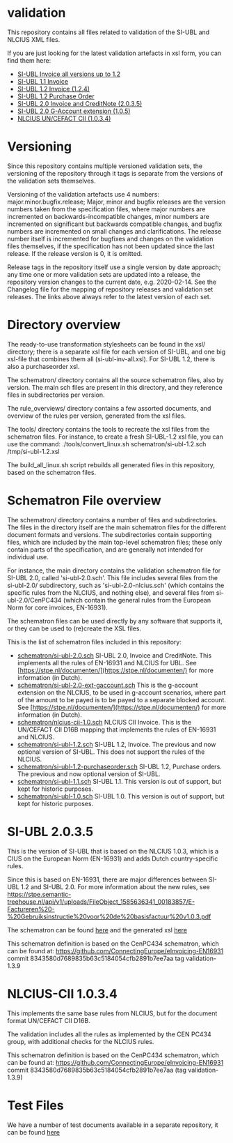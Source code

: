 validation
==========

This repository contains all files related to validation of the SI-UBL and NLCIUS XML files.

If you are just looking for the latest validation artefacts in xsl form, you can find them here:

* [SI-UBL Invoice all versions up to 1.2](xsl/si-ubl-inv-all.xsl)
* [SI-UBL 1.1 Invoice](xsl/si-ubl-1.1.xsl)
* [SI-UBL 1.2 Invoice (1.2.4)](xsl/si-ubl-1.2.xsl)
* [SI-UBL 1.2 Purchase Order](xsl/si-ubl-1.2-purchaseorder.xsl)
* [SI-UBL 2.0 Invoice and CreditNote (2.0.3.5)](xsl/si-ubl-2.0.xsl)
* [SI-UBL 2.0 G-Account extension (1.0.5)](xsl/si-ubl-2.0-ext-gaccount.xsl)
* [NLCIUS UN/CEFACT CII (1.0.3.4)](xsl/nlcius-cii-1.0.xsl)


Versioning
==========

Since this repository contains multiple versioned validation sets, the versioning of the repository through it tags is separate from the versions of the validation sets themselves.

Versioning of the validation artefacts use 4 numbers: major.minor.bugfix.release; Major, minor and bugfix releases are the version numbers taken from the specification files, where major numbers are incremented on backwards-incompatible changes, minor numbers are incremented on significant but backwards compatible changes, and bugfix numbers are incremented on small changes and clarifications. The release number itself is incremented for bugfixes and changes on the validation files themselves, if the specification has not been updated since the last release. If the release version is 0, it is omitted.

Release tags in the repository itself use a single version by date approach; any time one or more validation sets are updated into a release, the repository version changes to the current date, e.g. 2020-02-14. See the Changelog file for the mapping of repository releases and validation set releases. The links above always refer to the latest version of each set.

Directory overview
==================

The ready-to-use transformation stylesheets can be found in the xsl/ directory; there is a separate xsl file for each version of SI-UBL, and one big xsl-file that combines them all (si-ubl-inv-all.xsl). For SI-UBL 1.2, there is also a purchaseorder xsl.

The schematron/ directory contains all the source schematron files, also by version. The main sch files are present in this directory, and they reference files in subdirectories per version.

The rule_overviews/ directory contains a few assorted documents, and overview of the rules per version, generated from the xsl files.

The tools/ directory contains the tools to recreate the xsl files from the schematron files. For instance, to create a fresh SI-UBL-1.2 xsl file, you can use the command:
    ./tools/convert_linux.sh schematron/si-ubl-1.2.sch /tmp/si-ubl-1.2.xsl

The build_all_linux.sh script rebuilds all generated files in this repository, based on the schematron files.

Schematron File overview
========================

The schematron/ directory contains a number of files and subdirectories. The files in the directory itself are the main schematron files for the different document formats and versions. The subdirectories contain supporting files, which are included by the main top-level schematron files; these only contain parts of the specification, and are generally not intended for individual use.

For instance, the main directory contains the validation schematron file for SI-UBL 2.0, called 'si-ubl-2.0.sch'. This file includes several files from the si-ubl-2.0/ subdirectory, such as 'si-ubl-2.0-nlcius.sch' (which contains the specific rules from the NLCIUS, and nothing else), and several files from si-ubl-2.0/CenPC434 (which contain the general rules from the European Norm for core invoices, EN-16931).

The schematron files can be used directly by any software that supports it, or they can be used to (re)create the XSL files.

This is the list of schematron files included in this repository:

- [schematron/si-ubl-2.0.sch](schematron/si-ubl-2.0.sch) SI-UBL 2.0, Invoice and CreditNote. This implements all the rules of EN-16931 and NLCIUS for UBL. See [https://stpe.nl/documenten/](https://stpe.nl/documenten/) for more information (in Dutch).
- [schematron/si-ubl-2.0-ext-gaccount.sch](schematron/si-ubl-2.0-ext-gaccount.sch) This is the g-account extension on the NLCIUS, to be used in g-account scenarios, where part of the amount to be payed is to be payed to a separate blocked account. See [https://stpe.nl/documenten/](https://stpe.nl/documenten/) for more information (in Dutch).
- [schematron/nlcius-cii-1.0.sch](schematron/nlcius-cii-1.0.sch) NLCIUS CII Invoice. This is the UN/CEFACT CII D16B mapping that implements the rules of EN-16931 and NLCIUS.
- [schematron/si-ubl-1.2.sch](schematron/si-ubl-1.2.sch) SI-UBL 1.2, Invoice. The previous and now optional version of SI-UBL. This does not support the rules of the NLCIUS.
- [schematron/si-ubl-1.2-purchaseorder.sch](schematron/si-ubl-1.2-purchaseorder.sch) SI-UBL 1.2, Purchase orders. The previous and now optional version of SI-UBL.
- [schematron/si-ubl-1.1.sch](schematron/si-ubl-1.1.sch) SI-UBL 1.1. This version is out of support, but kept for historic purposes.
- [schematron/si-ubl-1.0.sch](schematron/si-ubl-1.0.sch) SI-UBL 1.0. This version is out of support, but kept for historic purposes.


SI-UBL 2.0.3.5
==============

This is the version of SI-UBL that is based on the NLCIUS 1.0.3, which is a CIUS on the European Norm (EN-16931) and adds Dutch country-specific rules.

Since this is based on EN-16931, there are major differences between SI-UBL 1.2 and SI-UBL 2.0. For more information about the new rules, see https://stpe.semantic-treehouse.nl/api/v1/uploads/FileObject_1585636341_00183857/E-Factureren%20-%20Gebruiksinstructie%20voor%20de%20basisfactuur%20v1.0.3.pdf

The schematron can be found [here](schematron/si-ubl-2.0.sch) and the generated xsl [here](xsl/si-ubl-2.0.xsl)

This schematron definition is based on the CenPC434 schematron, which can be found at:
https://github.com/ConnectingEurope/eInvoicing-EN16931
commit 8343580d7689835b63c5184054cfb2891b7ee7aa
tag validation-1.3.9


NLCIUS-CII 1.0.3.4
==================

This implements the same base rules from NLCIUS, but for the document format UN/CEFACT CII D16B.

The validation includes all the rules as implemented by the CEN PC434 group, with additional checks for the NLCIUS rules.

This schematron definition is based on the CenPC434 schematron, which can be found at:
https://github.com/ConnectingEurope/eInvoicing-EN16931
commit 8343580d7689835b63c5184054cfb2891b7ee7aa
(tag validation-1.3.9)



Test Files
==========

We have a number of test documents available in a separate repository, it can be found [here](https://github.com/SimplerInvoicing/testset)
